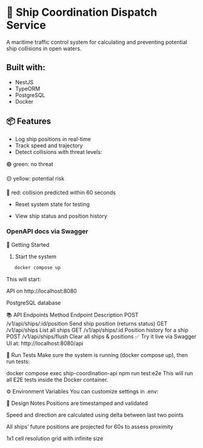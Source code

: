 # 🚢 Ship Coordination Dispatch Service
A maritime traffic control system for calculating and preventing potential ship collisions in open waters.

## Built with:
* NestJS
* TypeORM
* PostgreSQL
* Docker

## 📦 Features
* Log ship positions in real-time
* Track speed and trajectory
* Detect collisions with threat levels:

🟢 green: no threat

🟡 yellow: potential risk

🔴 red: collision predicted within 60 seconds

* Reset system state for testing

* View ship status and position history

### OpenAPI docs via Swagger

🚀 Getting Started
1. Start the system

```bash
   docker compose up
```
   This will start:

API on http://localhost:8080

PostgreSQL database

📚 API Endpoints
Method	Endpoint	Description
POST	/v1/api/ships/:id/position	Send ship position (returns status)
GET	/v1/api/ships	List all ships
GET	/v1/api/ships/:id	Position history for a ship
POST	/v1/api/ships/flush	Clear all ships & positions
✅ Try it live via Swagger UI at:
http://localhost:8080/api

🧪 Run Tests
Make sure the system is running (docker compose up), then run tests:

docker compose exec ship-coordination-api npm run test:e2e
This will run all E2E tests inside the Docker container.

⚙️ Environment Variables
You can customize settings in .env:

🧠 Design Notes
Positions are timestamped and validated

Speed and direction are calculated using delta between last two points

All ships’ future positions are projected for 60s to assess proximity

1x1 cell resolution grid with infinite size
